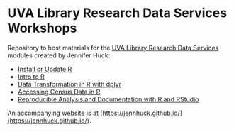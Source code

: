 # UVA Library Research Data Services Workshops
Repository to host materials for the [UVA Library Research Data Services](https://data.library.virginia.edu/) modules created by Jennifer Huck:
* [Install or Update R](https://jennhuck.github.io/workshops/install_update_R.html)
* [Intro to R](https://jennhuck.github.io/workshops/intro_R.html)
* [Data Transformation in R with dplyr](https://jennhuck.github.io/workshops/dplyr_answers.html)
* [Accessing Census Data in R](https://jennhuck.github.io/workshops/tidycensus.html)
* [Reproducible Analysis and Documentation with R and RStudio](https://jennhuck.github.io/workshops/repro_analysis_R_RStudio.html)

An accompanying website is at [https://jennhuck.github.io/](https://jennhuck.github.io/).
